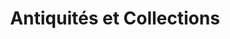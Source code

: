 ---
title: "Antiquités et Collections"
url: /la-garnache/antiquites-et-collections/
shop: Antiquitäten
---